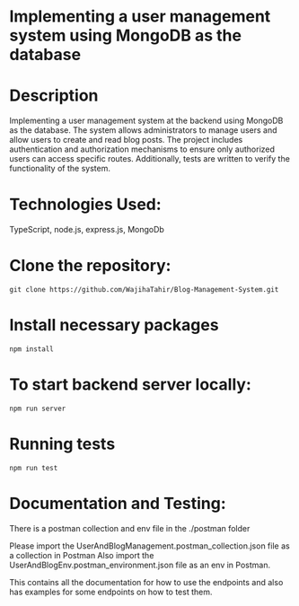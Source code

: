 # Implementing a user management system using MongoDB as the database

# Description

Implementing a user management system at the backend using MongoDB as the database. The system allows administrators to manage users and allow users to create and read blog posts. The project includes authentication and authorization mechanisms to ensure only authorized users can access specific routes. Additionally, tests are written to verify the functionality of the system.

# Technologies Used:

TypeScript, node.js, express.js, MongoDb

# Clone the repository:

```
git clone https://github.com/WajihaTahir/Blog-Management-System.git
```

# Install necessary packages

```
npm install
```

# To start backend server locally:

```
npm run server
```

# Running tests

```
npm run test
```

# Documentation and Testing:

There is a postman collection and env file in the ./postman folder

Please import the UserAndBlogManagement.postman_collection.json file as a collection in Postman
Also import the UserAndBlogEnv.postman_environment.json file as an env in Postman.

This contains all the documentation for how to use the endpoints and also has examples for some endpoints on how to test them.
